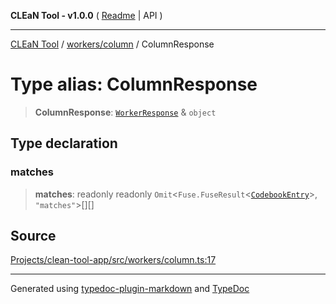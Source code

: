 **CLEaN Tool - v1.0.0** ( [Readme](../../../README.md) \| API )

***

[CLEaN Tool](../../../modules.md) / [workers/column](../README.md) / ColumnResponse

# Type alias: ColumnResponse

> **ColumnResponse**: [`WorkerResponse`](../../../types/workers/type-aliases/WorkerResponse.md) & `object`

## Type declaration

### matches

> **matches**: readonly readonly `Omit`\<`Fuse.FuseResult`\<[`CodebookEntry`](CodebookEntry.md)\>, `"matches"`\>[][]

## Source

[Projects/clean-tool-app/src/workers/column.ts:17](https://github.com/yuckyh/clean-tool-app/)

***

Generated using [typedoc-plugin-markdown](https://www.npmjs.com/package/typedoc-plugin-markdown) and [TypeDoc](https://typedoc.org/)
